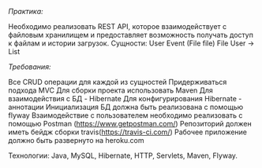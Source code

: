 *Практика:*

Необходимо реализовать REST API, которое взаимодействует с файловым хранилищем и предоставляет возможность получать доступ к файлам и истории загрузок.
Сущности:
User
Event (File file)
File
User -> List<Events>
  
*Требования:*
  
Все CRUD операции для каждой из сущностей
Придерживаться подхода MVC
Для сборки проекта использовать Maven
Для взаимодействия с БД - Hibernate
Для конфигурирования Hibernate - аннотации
Инициализация БД должна быть реализована с помощью flyway
Взаимодействие с пользователем необходимо реализовать с помощью Postman (https://www.getpostman.com/)
Репозиторий должен иметь бейдж сборки travis(https://travis-ci.com/)
Рабочее приложение должно быть развернуто на heroku.com
  
Технологии: Java, MySQL, Hibernate, HTTP, Servlets, Maven, Flyway.


